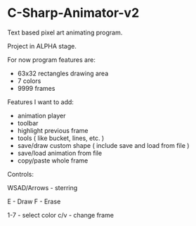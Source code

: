 # C-Sharp-Animator-v2

Text based pixel art animating program.

Project in ALPHA stage.

For now program features are:
- 63x32 rectangles drawing area
- 7 colors
- 9999 frames

Features I want to add:
- animation player
- toolbar
- highlight previous frame
- tools ( like bucket, lines, etc. )
- save/draw custom shape ( include save and load from file )
- save/load animation from file
- copy/paste whole frame

Controls:

WSAD/Arrows - sterring

E - Draw  F - Erase

1-7 - select color
c/v - change frame
